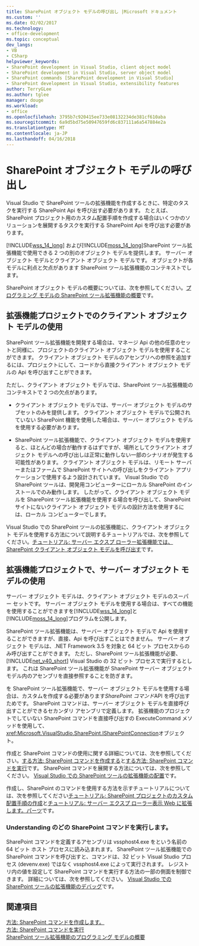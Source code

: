 ```yaml
---
title: SharePoint オブジェクト モデルの呼び出し |Microsoft ドキュメント
ms.custom: ''
ms.date: 02/02/2017
ms.technology:
- office-development
ms.topic: conceptual
dev_langs:
- VB
- CSharp
helpviewer_keywords:
- SharePoint development in Visual Studio, client object model
- SharePoint development in Visual Studio, server object model
- SharePoint commands [SharePoint development in Visual Studio]
- SharePoint development in Visual Studio, extensibility features
author: TerryGLee
ms.author: tglee
manager: douge
ms.workload:
- office
ms.openlocfilehash: 3795b7c920415ee733e08132234de381cf610aba
ms.sourcegitcommit: 6a9d5bd75e50947659fd6c837111a6a547884e2a
ms.translationtype: MT
ms.contentlocale: ja-JP
ms.lasthandoff: 04/16/2018
---
```

# <a name="calling-into-the-sharepoint-object-models"></a>SharePoint オブジェクト モデルの呼び出し
  Visual Studio で SharePoint ツールの拡張機能を作成するときに、特定のタスクを実行する SharePoint Api を呼び出す必要があります。 たとえば、SharePoint プロジェクト用のカスタム配置手順を作成する場合はいくつかのソリューションを展開するタスクを実行する SharePoint Api を呼び出す必要があります。  
  
 [!INCLUDE[wss_14_long](../sharepoint/includes/wss-14-long-md.md)] および[!INCLUDE[moss_14_long](../sharepoint/includes/moss-14-long-md.md)]SharePoint ツール拡張機能で使用できる 2 つの別のオブジェクト モデルを提供します。 サーバー オブジェクト モデルとクライアント オブジェクト モデルです。 オブジェクトが各モデルに利点と欠点があります SharePoint ツール拡張機能のコンテキストでします。  
  
 SharePoint オブジェクト モデルの概要については、次を参照してください。[プログラミング モデルの SharePoint ツール拡張機能の概要](../sharepoint/overview-of-the-programming-model-of-sharepoint-tools-extensions.md)です。  
  
## <a name="using-the-client-object-model-in-extension-projects"></a>拡張機能プロジェクトでのクライアント オブジェクト モデルの使用  
 SharePoint ツール拡張機能を開発する場合は、マネージ Api の他の任意のセットと同様に、プロジェクトのクライアント オブジェクト モデルを使用することができます。 クライアント オブジェクト モデルのアセンブリへの参照を追加するには、プロジェクトにして、コードから直接クライアント オブジェクト モデルの Api を呼び出すことができます。  
  
 ただし、クライアント オブジェクト モデルでは、SharePoint ツール拡張機能のコンテキストで 2 つの欠点があります。  
  
-   クライアント オブジェクト モデルでは、サーバー オブジェクト モデルのサブセットのみを提供します。 クライアント オブジェクト モデルで公開されていない SharePoint 機能を使用した場合は、サーバー オブジェクト モデルを使用する必要があります。  
  
-   SharePoint ツール拡張機能で、クライアント オブジェクト モデルを使用すると、ほとんどの場合が動作するはずですが、場所としてクライアント オブジェクト モデルへの呼び出しは正常に動作しない一部のシナリオが発生する可能性があります。 クライアント オブジェクト モデルは、リモート サーバーまたはファームで SharePoint サイトへの呼び出しをクライアント アプリケーションで使用するよう設計されています。 Visual Studio での SharePoint ツールは、開発用コンピューターにローカル SharePoint のインストールでのみ動作します。 したがって、クライアント オブジェクト モデルを SharePoint ツール拡張機能を使用する場合を呼び出して、SharePoint サイトにないクライアント オブジェクト モデルの設計方法を使用するには、ローカル コンピューターでします。  
  
 Visual Studio での SharePoint ツールの拡張機能に、クライアント オブジェクト モデルを使用する方法について説明するチュートリアルでは、次を参照してください。[チュートリアル: サーバー エクスプ ローラー拡張機能では、SharePoint クライアント オブジェクト モデルを呼び出す](../sharepoint/walkthrough-calling-into-the-sharepoint-client-object-model-in-a-server-explorer-extension.md)です。  
  
## <a name="using-the-server-object-model-in-extension-projects"></a>拡張機能プロジェクトで、サーバー オブジェクト モデルの使用  
 サーバー オブジェクト モデルは、クライアント オブジェクト モデルのスーパー セットです。 サーバー オブジェクト モデルを使用する場合は、すべての機能を使用することができますを[!INCLUDE[wss_14_long](../sharepoint/includes/wss-14-long-md.md)]と[!INCLUDE[moss_14_long](../sharepoint/includes/moss-14-long-md.md)]プログラムを公開します。  
  
 SharePoint ツール拡張機能は、サーバー オブジェクト モデルで Api を使用することができますが、直接、Api を呼び出すことはできません。 サーバー オブジェクト モデルは、.NET Framework 3.5 を対象と 64 ビット プロセスからのみ呼び出すことができます。 ただし、SharePoint ツール拡張機能が必要、 [!INCLUDE[net_v40_short](../sharepoint/includes/net-v40-short-md.md)] Visual Studio の 32 ビット プロセスで実行するとします。 これは SharePoint ツール拡張機能が SharePoint サーバー オブジェクト モデル内のアセンブリを直接参照することを防ぎます。  
  
 を SharePoint ツール拡張機能で、サーバー オブジェクト モデルを使用する場合は、カスタムを作成する必要があります*SharePoint コマンド*API を呼び出すためです。 SharePoint コマンドは、サーバー オブジェクト モデルを直接呼び出すことができるセカンダリ アセンブリで定義します。 拡張機能のプロジェクトでしていない SharePoint コマンドを直接呼び出すの ExecuteCommand メソッドを使用して、<xref:Microsoft.VisualStudio.SharePoint.ISharePointConnection>オブジェクト。  
  
 作成と SharePoint コマンドの使用に関する詳細については、次を参照してください。[する方法: SharePoint コマンドを作成する](../sharepoint/how-to-create-a-sharepoint-command.md)と[する方法: SharePoint コマンドを実行](../sharepoint/how-to-execute-a-sharepoint-command.md)です。 SharePoint コマンドを展開する方法については、次を参照してください。 [Visual Studio での SharePoint ツールの拡張機能の配置](../sharepoint/deploying-extensions-for-the-sharepoint-tools-in-visual-studio.md)です。  
  
 作成し、SharePoint のコマンドを使用する方法を示すチュートリアルについては、次を参照してください[チュートリアル: SharePoint プロジェクトのカスタム配置手順の作成](../sharepoint/walkthrough-creating-a-custom-deployment-step-for-sharepoint-projects.md)と[チュートリアル: サーバー エクスプ ローラー表示 Web に拡張します。パーツ](../sharepoint/walkthrough-extending-server-explorer-to-display-web-parts.md)です。  
  
### <a name="understanding-how-sharepoint-commands-are-executed"></a>Understanding のどの SharePoint コマンドを実行します。  
 SharePoint コマンドを定義するアセンブリは vssphost4.exe をという名前の 64 ビット ホスト プロセスに読み込まれます。 SharePoint ツール拡張機能での SharePoint コマンドを呼び出すと、コマンドは、32 ビット Visual Studio プロセス (devenv.exe) ではなく vssphost4.exe によって実行されます。 レジストリ内の値を設定して SharePoint コマンドを実行する方法の一部の側面を制御できます。 詳細については、次を参照してください。 [Visual Studio での SharePoint ツールの拡張機能のデバッグ](../sharepoint/debugging-extensions-for-the-sharepoint-tools-in-visual-studio.md)です。  
  
## <a name="see-also"></a>関連項目  
 [方法: SharePoint コマンドを作成します。](../sharepoint/how-to-create-a-sharepoint-command.md)   
 [方法: SharePoint コマンドを実行](../sharepoint/how-to-execute-a-sharepoint-command.md)   
 [SharePoint ツール拡張機能のプログラミング モデルの概要](../sharepoint/overview-of-the-programming-model-of-sharepoint-tools-extensions.md)  
  
  